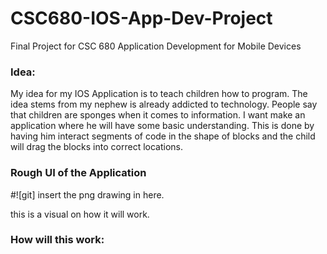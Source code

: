 # CSC680-IOS-App-Dev-Project
Final Project for CSC 680 Application Development for Mobile Devices 

### Idea:
My idea for my IOS Application is to teach children how to program. The idea stems from my nephew is already addicted to technology. People say that children are sponges when it comes to information. I want make an application where he will have some basic understanding. This is done by having him interact segments of code in the shape of blocks and the child will drag the blocks into correct locations. 

### Rough UI of the Application
#![git] insert the png drawing in here.

this is a visual on how it will work. 

### How will this work: 


